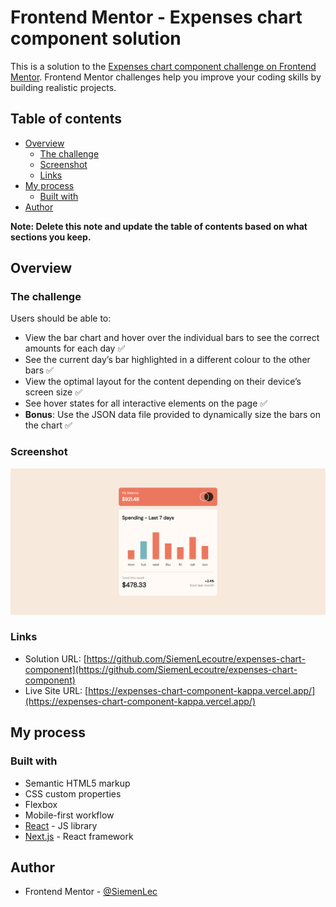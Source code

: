 # Frontend Mentor - Expenses chart component solution

This is a solution to the [Expenses chart component challenge on Frontend Mentor](https://www.frontendmentor.io/challenges/expenses-chart-component-e7yJBUdjwt). Frontend Mentor challenges help you improve your coding skills by building realistic projects.

## Table of contents

- [Overview](#overview)
  - [The challenge](#the-challenge)
  - [Screenshot](#screenshot)
  - [Links](#links)
- [My process](#my-process)
  - [Built with](#built-with)
- [Author](#author)

**Note: Delete this note and update the table of contents based on what sections you keep.**

## Overview

### The challenge

Users should be able to:

- View the bar chart and hover over the individual bars to see the correct amounts for each day ✅
- See the current day’s bar highlighted in a different colour to the other bars ✅
- View the optimal layout for the content depending on their device’s screen size ✅
- See hover states for all interactive elements on the page ✅
- **Bonus**: Use the JSON data file provided to dynamically size the bars on the chart ✅

### Screenshot

![](./public/images/screenshot-desktop.png)

### Links

- Solution URL: [https://github.com/SiemenLecoutre/expenses-chart-component](https://github.com/SiemenLecoutre/expenses-chart-component)
- Live Site URL: [https://expenses-chart-component-kappa.vercel.app/](https://expenses-chart-component-kappa.vercel.app/)

## My process

### Built with

- Semantic HTML5 markup
- CSS custom properties
- Flexbox
- Mobile-first workflow
- [React](https://reactjs.org/) - JS library
- [Next.js](https://nextjs.org/) - React framework

## Author

- Frontend Mentor - [@SiemenLec](https://www.frontendmentor.io/profile/SiemenLec)
